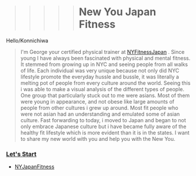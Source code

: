 >>>>> # New You Japan Fitness


Hello/Konnichiwa
>I'm  George your certified physical trainer at [NYFitnessJapan](index.md) . Since young I have always been fascinated with physical and mental fitness. It stemmed from growing up in NYC and seeing people from all walks of life. Each individual was very unique because not only did NYC lifestyle promote the everyday hussle and bussle, it was literally a melting pot of people from every culture around the world. Seeing this i was able to make a visual analysis of the different types of people. One group that particularly stuck out to me were asians. Most of them were young in appearance, and not obese like large amounts of people from other cultures i grew up around. Most fit people who were not asian had an understanding and emulated some of asian culture. Fast forwarding to today, i moved to Japan and began to not only embrace Japanese culture but i have became fully aware of the healthy fit lifestyle which is more evident than it is in the states. I want to share my new world with you and help you with the New You. 
###            [Let's Start](topic)  







+ [NYJapanFitness](index.md)
